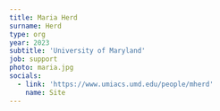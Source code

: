 ```yaml
---
title: Maria Herd
surname: Herd
type: org
year: 2023
subtitle: 'University of Maryland'
job: support
photo: maria.jpg
socials:
  - link: 'https://www.umiacs.umd.edu/people/mherd'
    name: Site
---
```

